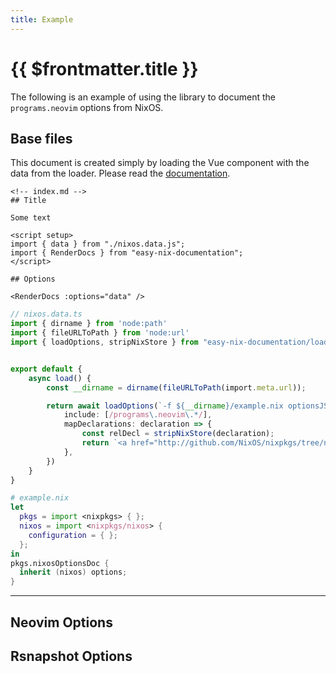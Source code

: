```yaml
---
title: Example
---
```


# {{ $frontmatter.title }}


The following is an example of using the library to document the `programs.neovim` options from NixOS.

## Base files

This document is created simply by loading the Vue component with the data from the loader.
Please read the [documentation](/usage).

```vue
<!-- index.md -->
## Title

Some text

<script setup>
import { data } from "./nixos.data.js";
import { RenderDocs } from "easy-nix-documentation";
</script>

## Options

<RenderDocs :options="data" />
```

```ts
// nixos.data.ts
import { dirname } from 'node:path'
import { fileURLToPath } from 'node:url'
import { loadOptions, stripNixStore } from "easy-nix-documentation/loader"


export default {
    async load() {
        const __dirname = dirname(fileURLToPath(import.meta.url));

        return await loadOptions(`-f ${__dirname}/example.nix optionsJSON`, {
            include: [/programs\.neovim\.*/],
            mapDeclarations: declaration => {
                const relDecl = stripNixStore(declaration);
                return `<a href="http://github.com/NixOS/nixpkgs/tree/nixos-unstable/${relDecl}">&lt;${relDecl}&gt;</a>`
            },
        })
    }
}
```

```nix
# example.nix
let
  pkgs = import <nixpkgs> { };
  nixos = import <nixpkgs/nixos> {
    configuration = { };
  };
in
pkgs.nixosOptionsDoc {
  inherit (nixos) options;
}
```

---

<script setup lang="ts">
// @ts-ignore
import { data } from "./nixos.data.js";
import { RenderDocs } from "easy-nix-documentation";
</script>

## Neovim Options

<RenderDocs :options="data" :include="/programs\.neovim\.*/" />

## Rsnapshot Options

<RenderDocs :options="data" :include="/services\.rsnapshot\.*/" />

